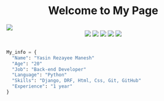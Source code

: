 <h1 align="center">Welcome to My Page</h1>

<img src="https://user-images.githubusercontent.com/74038190/212284100-561aa473-3905-4a80-b561-0d28506553ee.gif"/>

<div align=center>
  <img src="https://img.icons8.com/?size=60&id=20909&format=png&color=000000"/>
  <img src="https://img.icons8.com/?size=60&id=3BTBsJs5myRy&format=png&color=000000"/>
  <img src="https://img.icons8.com/?size=60&id=Rc0Xn5AtE8kX&format=png&color=000000"/>
  <img src="https://img.icons8.com/?size=60&id=IuuVVwsdTi2v&format=png&color=000000"/>
  <img src="https://img.icons8.com/?size=60&id=20906&format=png&color=000000"/>
</div>
<br>

```python
My_info = {
  "Name": "Yasin Rezayee Manesh"
  "Age": "20"
  "Job": "Back-end Developer"
  "Language": "Python"
  "Skills": "Django, DRF, Html, Css, Git, GitHub"
  "Experience": "1 year"
}
```
<br>
<!-- <div align="center">
  <img src="https://github-readme-stats.vercel.app/api?username=YasinRezayeeManesh&show_icons=true&theme=dark"/>
</div> -->
